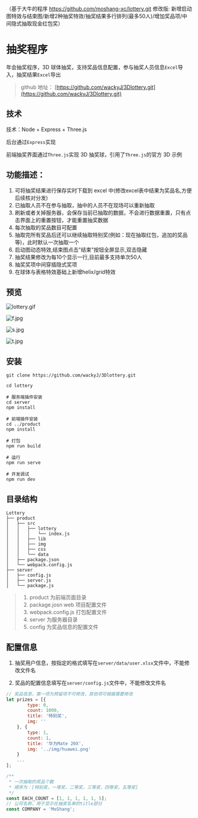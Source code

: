 （基于大牛的程序 https://github.com/moshang-xc/lottery.git 修改版: 新增启动图特效与结束图/新增2种抽奖特效/抽奖结果多行排列(最多50人)/增加奖品项/中间隐式抽取现金红包奖）
# 抽奖程序

年会抽奖程序，3D 球体抽奖，支持奖品信息配置，参与抽奖人员信息`Excel`导入，抽奖结果`Excel`导出

> github 地址： [https://github.com/wackyJ/3Dlottery.git](https://github.com/wackyJ/3Dlottery.git)

## 技术

技术：Node + Express + Three.js

后台通过`Express`实现

前端抽奖界面通过`Three.js`实现 3D 抽奖球，引用了`Three.js`的官方 3D 示例

## 功能描述：

1. 可将抽奖结果进行保存实时下载到 excel 中(修改excel表中结果为奖品名,方便后续核对分发)
2. 已抽取人员不在参与抽取，抽中的人员不在现场可以重新抽取
3. 刷新或者关掉服务器，会保存当前已抽取的数据，不会进行数据重置，只有点击界面上的重置按钮，才能重置抽奖数据
4. 每次抽取的奖品数目可配置
5. 抽取完所有奖品后还可以继续抽取特别奖(例如：现在抽取红包，追加的奖品等)，此时默认一次抽取一个
6. 启动图动态特效,结束图点击"结束"按钮全屏显示,双击隐藏
7. 抽奖结果修改为每10个显示一行,目前最多支持单次50人
8. 抽奖奖项中间穿插隐式奖项
9. 在球体与表格特效基础上新增helix/grid特效


## 预览

![lottery.gif](https://user-gold-cdn.xitu.io/2019/12/21/16f28430af77f511?imageslim)

![f.jpg](https://user-gold-cdn.xitu.io/2019/12/21/16f28467c001de03?imageView2/0/w/1280/h/960/format/webp/ignore-error/1)

![s.jpg](https://user-gold-cdn.xitu.io/2019/12/21/16f28469503664c1?imageView2/0/w/1280/h/960/format/webp/ignore-error/1)

![t.jpg](https://user-gold-cdn.xitu.io/2019/12/21/16f2846b50983782?imageView2/0/w/1280/h/960/format/webp/ignore-error/1)

## 安装

```
git clone https://github.com/wackyJ/3Dlottery.git

cd lottery

# 服务端插件安装
cd server
npm install

# 前端插件安装
cd ../product
npm install

# 打包
npm run build

# 运行
npm run serve

# 开发调试
npm run dev

```

## 目录结构

```
Lottery
├── product
│   ├── src
│   │   ├── lottery
│   │   │   └── index.js
│   │   ├── lib
│   │   ├── img
│   │   ├── css
│   │   └── data
│   ├── package.json
│   └── webpack.config.js
├── server
│   ├── config.js
│   ├── server.js
│   └── package.js
```

> 1. product 为前端页面目录
> 2. package.josn web 项目配置文件
> 3. webpack.config.js 打包配置文件
> 4. server 为服务器目录
> 5. config 为奖品信息的配置文件

## 配置信息

1. 抽奖用户信息，按指定的格式填写在`server/data/user.xlsx`文件中，不能修改文件名

2. 奖品的配置信息填写在`server/config.js`文件中，不能修改文件名

```js
// 奖品信息，第一项为预留项不可修改，其他项可根据需要修改
let prizes = [{
        type: 0,
        count: 1000,
        title: '特别奖',
        img: ''
    }, {
        type: 1,
        count: 1,
        title: '华为Mate 20X',
        img: '../img/huawei.png'
    }
    ...
];

/**
 * 一次抽取的奖品个数
 * 顺序为：[特别奖，一等奖，二等奖，三等奖，四等奖，五等奖]
 */
const EACH_COUNT = [1, 1, 1, 1, 1, 5];
// 公司名称，用于显示在抽奖名单的title部分
const COMPANY = 'MoShang';
```
